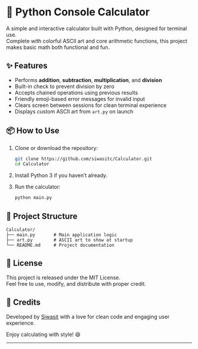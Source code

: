 # 🧮 Python Console Calculator

A simple and interactive calculator built with Python, designed for terminal use.  
Complete with colorful ASCII art and core arithmetic functions, this project makes basic math both functional and fun.

## ✨ Features

- Performs **addition**, **subtraction**, **multiplication**, and **division**
- Built-in check to prevent division by zero
- Accepts chained operations using previous results
- Friendly emoji-based error messages for invalid input
- Clears screen between sessions for clean terminal experience
- Displays custom ASCII art from `art.py` on launch

## 📦 How to Use

1. Clone or download the repository:
   ```bash
   git clone https://github.com/siwasitc/Calculator.git
   cd Calculator
   ```

2. Install Python 3 if you haven’t already.

3. Run the calculator:
   ```bash
   python main.py
   ```

## 📁 Project Structure

```
Calculator/
├── main.py       # Main application logic
├── art.py        # ASCII art to show at startup
└── README.md     # Project documentation
```

## 📜 License

This project is released under the MIT License.  
Feel free to use, modify, and distribute with proper credit.

## 🙌 Credits

Developed by [Siwasit](https://github.com/siwasitc) with a love for clean code and engaging user experience.

Enjoy calculating with style! 😄

---
